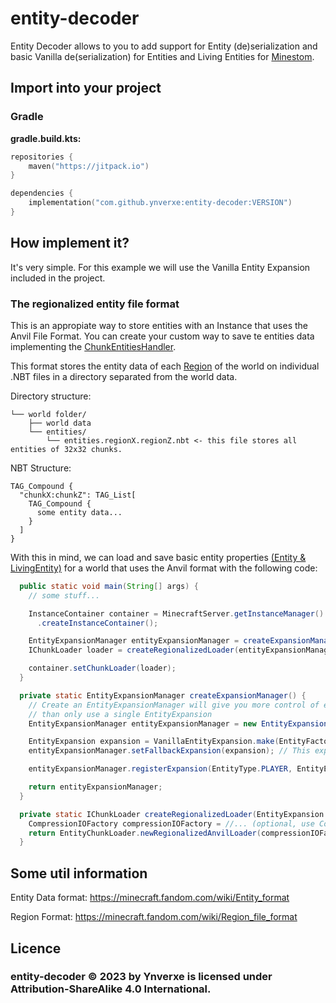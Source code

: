 # entity-decoder
Entity Decoder allows to you to add support for Entity (de)serialization and basic Vanilla de(serialization) for Entities and Living Entities for [Minestom](https://github.com/Minestom/Minestom).

## Import into your project
### Gradle

**gradle.build.kts:**
```kotlin
repositories {
    maven("https://jitpack.io")
}
```

```kotlin
dependencies {
    implementation("com.github.ynverxe:entity-decoder:VERSION")
}
```

## How implement it? 
It's very simple. For this example we will use the Vanilla Entity Expansion included in the project.

### The regionalized entity file format
This is an appropiate way to store entities with an Instance that uses the Anvil File Format. You can create
your custom way to save te entities data implementing the [ChunkEntitiesHandler](https://github.com/Ynverxe/entity-decoder/blob/main/src/main/java/com/github/ynverxe/entitydecoder/handler/ChunkEntitiesHandler.java).

This format stores the entity data of each [Region](https://minecraft.fandom.com/wiki/Region_file_format) of the world
on individual .NBT files in a directory separated from the world data.

Directory structure:

```
└── world folder/
    ├── world data
    └── entities/
        └── entities.regionX.regionZ.nbt <- this file stores all entities of 32x32 chunks.
```

NBT Structure:

```
TAG_Compound {
  "chunkX:chunkZ": TAG_List[
    TAG_Compound {
      some entity data...
    }
  ]
}
```

With this in mind, we can load and save basic entity properties [(Entity & LivingEntity)](https://minecraft.fandom.com/wiki/Entity_format#Entity_Format) for a world that uses the Anvil format with the following code:

```java
  public static void main(String[] args) {
    // some stuff...

    InstanceContainer container = MinecraftServer.getInstanceManager()
      .createInstanceContainer();

    EntityExpansionManager entityExpansionManager = createExpansionManager();
    IChunkLoader loader = createRegionalizedLoader(entityExpansionManager, Path.of("world"));

    container.setChunkLoader(loader);
  }

  private static EntityExpansionManager createExpansionManager() {
    // Create an EntityExpansionManager will give you more control of every entity type serialization
    // than only use a single EntityExpansion
    EntityExpansionManager entityExpansionManager = new EntityExpansionManager();

    EntityExpansion expansion = VanillaEntityExpansion.make(EntityFactory.ENTITY_FACTORY, true);
    entityExpansionManager.setFallbackExpansion(expansion); // This expansion will be used for all Entities

    entityExpansionManager.registerExpansion(EntityType.PLAYER, EntityExpansion.EMPTY); // Prevent process players data (optional)

    return entityExpansionManager;
  }

  private static IChunkLoader createRegionalizedLoader(EntityExpansion expansion, Path instancePath) {
    CompressionIOFactory compressionIOFactory = //... (optional, use CompressionIOFactory.IDENTITY if you don't want compression for region files)
    return EntityChunkLoader.newRegionalizedAnvilLoader(compressionIOFactory, expansion, instancePath);
  }
```

## Some util information
Entity Data format: https://minecraft.fandom.com/wiki/Entity_format

Region Format: https://minecraft.fandom.com/wiki/Region_file_format

## Licence
### entity-decoder © 2023 by Ynverxe is licensed under Attribution-ShareAlike 4.0 International. 
